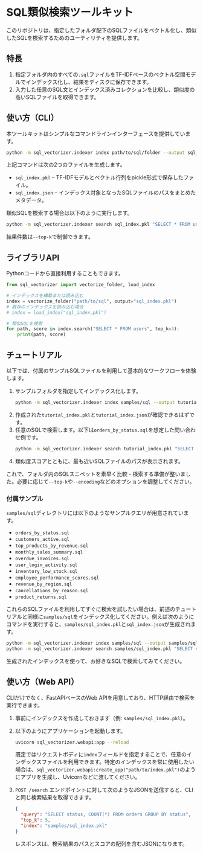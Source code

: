 # SQL類似検索ツールキット

このリポジトリは、指定したフォルダ配下のSQLファイルをベクトル化し、類似したSQLを検索するためのユーティリティを提供します。

## 特長

1. 指定フォルダ内のすべての`.sql`ファイルをTF-IDFベースのベクトル空間モデルでインデックス化し、結果をディスクに保存できます。
2. 入力した任意のSQL文とインデックス済みコレクションを比較し、類似度の高いSQLファイルを取得できます。

## 使い方（CLI）

本ツールキットはシンプルなコマンドラインインターフェースを提供しています。

```bash
python -m sql_vectorizer.indexer index path/to/sql/folder --output sql_index.pkl
```

上記コマンドは次の2つのファイルを生成します。

- `sql_index.pkl` – TF-IDFモデルとベクトル行列をpickle形式で保存したファイル。
- `sql_index.json` – インデックス対象となったSQLファイルのパスをまとめたメタデータ。

類似SQLを検索する場合は以下のように実行します。

```bash
python -m sql_vectorizer.indexer search sql_index.pkl "SELECT * FROM users"
```

結果件数は`--top-k`で制御できます。

## ライブラリAPI

Pythonコードから直接利用することもできます。

```python
from sql_vectorizer import vectorize_folder, load_index

# インデックスを構築または読み込む
index = vectorize_folder("path/to/sql", output="sql_index.pkl")
# 既存のインデックスを読み込む場合
# index = load_index("sql_index.pkl")

# 類似SQLを検索
for path, score in index.search("SELECT * FROM users", top_k=3):
    print(path, score)
```

## チュートリアル

以下では、付属のサンプルSQLファイルを利用して基本的なワークフローを体験します。

1. サンプルフォルダを指定してインデックス化します。
   ```bash
   python -m sql_vectorizer.indexer index samples/sql --output tutorial_index.pkl
   ```
2. 作成された`tutorial_index.pkl`と`tutorial_index.json`が確認できるはずです。
3. 任意のSQLで検索します。以下は`orders_by_status.sql`を想定した問い合わせ例です。
   ```bash
   python -m sql_vectorizer.indexer search tutorial_index.pkl "SELECT status, COUNT(*) FROM orders GROUP BY status"
   ```
4. 類似度スコアとともに、最も近いSQLファイルのパスが表示されます。

これで、フォルダ内のSQLスニペットを素早く比較・検索する準備が整いました。必要に応じて`--top-k`や`--encoding`などのオプションを調整してください。

### 付属サンプル

`samples/sql`ディレクトリには以下のようなサンプルクエリが用意されています。

- `orders_by_status.sql`
- `customers_active.sql`
- `top_products_by_revenue.sql`
- `monthly_sales_summary.sql`
- `overdue_invoices.sql`
- `user_login_activity.sql`
- `inventory_low_stock.sql`
- `employee_performance_scores.sql`
- `revenue_by_region.sql`
- `cancellations_by_reason.sql`
- `product_returns.sql`

これらのSQLファイルを利用してすぐに検索を試したい場合は、前述のチュートリアルと同様に`samples/sql`をインデックス化してください。例えば次のようにコマンドを実行すると、`samples/sql_index.pkl`と`sql_index.json`が生成されます。

```bash
python -m sql_vectorizer.indexer index samples/sql --output samples/sql_index.pkl
python -m sql_vectorizer.indexer search samples/sql_index.pkl "SELECT status, COUNT(*) FROM orders GROUP BY status"
```

生成されたインデックスを使って、お好きなSQLで検索してみてください。

## 使い方（Web API）

CLIだけでなく、FastAPIベースのWeb APIを用意しており、HTTP経由で検索を実行できます。

1. 事前にインデックスを作成しておきます（例: `samples/sql_index.pkl`）。
2. 以下のようにアプリケーションを起動します。

   ```bash
   uvicorn sql_vectorizer.webapi:app --reload
   ```

   既定ではリクエストボディに`index`フィールドを指定することで、任意のインデックスファイルを利用できます。特定のインデックスを常に使用したい場合は、`sql_vectorizer.webapi:create_app("path/to/index.pkl")`のようにアプリを生成し、Uvicornなどに渡してください。

3. `POST /search` エンドポイントに対して次のようなJSONを送信すると、CLIと同じ検索結果を取得できます。

   ```json
   {
     "query": "SELECT status, COUNT(*) FROM orders GROUP BY status",
     "top_k": 5,
     "index": "samples/sql_index.pkl"
   }
   ```

   レスポンスは、検索結果のパスとスコアの配列を含むJSONになります。
